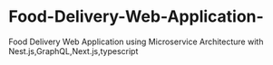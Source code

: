 # Food-Delivery-Web-Application-
Food Delivery Web Application using Microservice Architecture with Nest.js,GraphQL,Next.js,typescript
